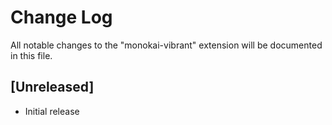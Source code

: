 # Change Log
All notable changes to the "monokai-vibrant" extension will be documented in this file.

## [Unreleased]
- Initial release
